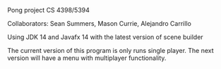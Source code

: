Pong project CS 4398/5394

Collaborators: Sean Summers, Mason Currie, Alejandro Carrillo

Using JDK 14 and Javafx 14 with the latest version of scene builder

The current version of this program is only runs single player.
The next version will have a menu with multiplayer functionality.

